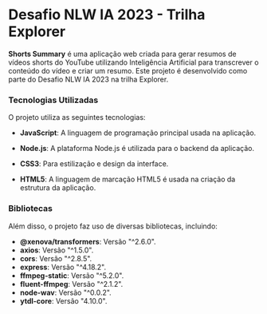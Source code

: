 # Desafio NLW IA 2023 - Trilha Explorer

**Shorts Summary** é uma aplicação web criada para gerar resumos de vídeos shorts do YouTube utilizando Inteligência Artificial para transcrever o conteúdo do vídeo e criar um resumo. Este projeto é desenvolvido como parte do Desafio NLW IA 2023 na trilha Explorer.

### Tecnologias Utilizadas

O projeto utiliza as seguintes tecnologias:

- **JavaScript**: A linguagem de programação principal usada na aplicação.

- **Node.js**: A plataforma Node.js é utilizada para o backend da aplicação.

- **CSS3**: Para estilização e design da interface.

- **HTML5**: A linguagem de marcação HTML5 é usada na criação da estrutura da aplicação.

### Bibliotecas

Além disso, o projeto faz uso de diversas bibliotecas, incluindo:

- **@xenova/transformers**: Versão "^2.6.0".
- **axios**: Versão "^1.5.0".
- **cors**: Versão "^2.8.5".
- **express**: Versão "^4.18.2".
- **ffmpeg-static**: Versão "^5.2.0".
- **fluent-ffmpeg**: Versão "^2.1.2".
- **node-wav**: Versão "^0.0.2".
- **ytdl-core**: Versão "4.10.0".


